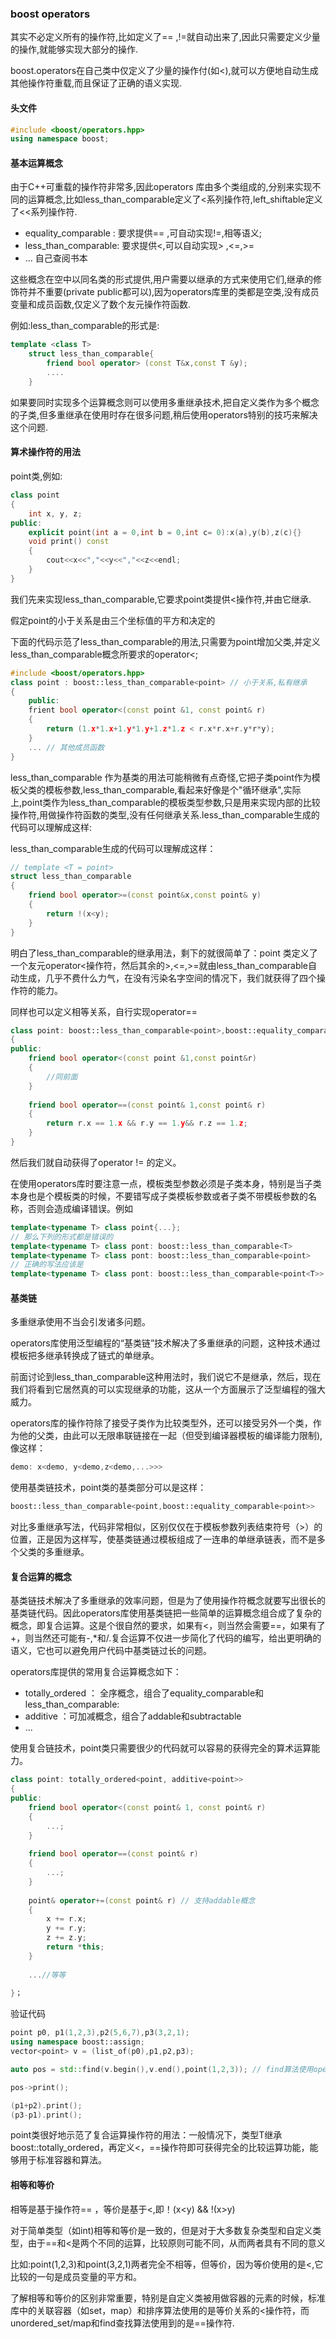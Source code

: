 ### boost operators

其实不必定义所有的操作符,比如定义了== ,!=就自动出来了,因此只需要定义少量的操作,就能够实现大部分的操作.

boost.operators在自己类中仅定义了少量的操作付(如<),就可以方便地自动生成其他操作符重载,而且保证了正确的语义实现.

#### 头文件

```c++
#include <boost/operators.hpp>
using namespace boost;
```



#### 基本运算概念

由于C++可重载的操作符非常多,因此operators 库由多个类组成的,分别来实现不同的运算概念,比如less_than_comparable定义了<系列操作符,left_shiftable定义了<<系列操作符.

- equality_comparable : 要求提供== ,可自动实现!=,相等语义;
- less_than_comparable:  要求提供<,可以自动实现> ,<=,>=
- ... 自己查阅书本

这些概念在空中以同名类的形式提供,用户需要以继承的方式来使用它们,继承的修饰符并不重要(private public都可以),因为operators库里的类都是空类,没有成员变量和成员函数,仅定义了数个友元操作符函数.



例如:less_than_comparable的形式是:

```c++
template <class T>
    struct less_than_comparable{
        friend bool operator> (const T&x,const T &y);
        ....
    }
```



如果要同时实现多个运算概念则可以使用多重继承技术,把自定义类作为多个概念的子类,但多重继承在使用时存在很多问题,稍后使用operators特别的技巧来解决这个问题.



#### 算术操作符的用法

point类,例如:

```c++
class point
{
    int x, y, z;
public:
    explicit point(int a = 0,int b = 0,int c= 0):x(a),y(b),z(c){}
    void print() const
    {
        cout<<x<<","<<y<<","<<z<<endl;
    }
}
```

我们先来实现less_than_comparable,它要求point类提供<操作符,并由它继承.

假定point的小于关系是由三个坐标值的平方和决定的

下面的代码示范了less_than_comparable的用法,只需要为point增加父类,并定义less_than_comparable概念所要求的operator<;

```c++
#include <boost/operators.hpp>
class point : boost::less_than_comparable<point> // 小于关系,私有继承
{
    public:
    frient bool operator<(const point &1, const point& r)
    {
        return (1.x*1.x+1.y*1.y+1.z*1.z < r.x*r.x+r.y*r*y);
    }
    ... // 其他成员函数
}
```

less_than_comparable 作为基类的用法可能稍微有点奇怪,它把子类point作为模板父类的模板参数,less_than_comparable<point>,看起来好像是个"循环继承",实际上,point类作为less_than_comparable的模板类型参数,只是用来实现内部的比较操作符,用做操作符函数的类型,没有任何继承关系.less_than_comparable生成的代码可以理解成这样:

less_than_comparable生成的代码可以理解成这样：

```c++
// template <T = point>
struct less_than_comparable
{
    friend bool operator>=(const point&x,const point& y)
    {
        return !(x<y);
	}
}
```



明白了less_than_comparable的继承用法，剩下的就很简单了：point 类定义了一个友元operator<操作符，然后其余的>,<=,>=就由less_than_comparable自动生成，几乎不费什么力气，在没有污染名字空间的情况下，我们就获得了四个操作符的能力。



同样也可以定义相等关系，自行实现operator==

```c++
class point: boost::less_than_comparable<point>,boost::equality_comparable<point>
{
public:
	friend bool operator<(const point &1,const point&r)
	{
		//同前面
	}
	
	friend bool operator==(const point& 1,const point& r)
    {
    	return r.x == 1.x && r.y == 1.y&& r.z == 1.z;
    }
}
```



然后我们就自动获得了operator != 的定义。

在使用operators库时要注意一点，模板类型参数必须是子类本身，特别是当子类本身也是个模板类的时候，不要错写成子类模板参数或者子类不带模板参数的名称，否则会造成编译错误。例如

```c++
template<typename T> class point{...};
// 那么下列的形式都是错误的
template<typename T> class pont: boost::less_than_comparable<T>
template<typename T> class pont: boost::less_than_comparable<point>
// 正确的写法应该是
template<typename T> class pont: boost::less_than_comparable<point<T>>
```



#### 基类链

多重继承使用不当会引发诸多问题。

operators库使用泛型编程的“基类链”技术解决了多重继承的问题，这种技术通过模板把多继承转换成了链式的单继承。

前面讨论到less_than_comparable<point>这种用法时，我们说它不是继承，然后，现在我们将看到它居然真的可以实现继承的功能，这从一个方面展示了泛型编程的强大威力。

operators库的操作符除了接受子类作为比较类型外，还可以接受另外一个类，作为他的父类，由此可以无限串联链接在一起（但受到编译器模板的编译能力限制),像这样：

```c++
demo: x<demo, y<demo,z<demo,...>>>
```

使用基类链技术，point类的基类部分可以是这样：

```c++
boost::less_than_comparable<point,boost::equality_comparable<point>>
```

对比多重继承写法，代码非常相似，区别仅仅在于模板参数列表结束符号（>）的位置，正是因为这样写，使基类链通过模板组成了一连串的单继承链表，而不是多个父类的多重继承。



#### 复合运算的概念

基类链技术解决了多重继承的效率问题，但是为了使用操作符概念就要写出很长的基类链代码。因此operators库使用基类链把一些简单的运算概念组合成了复杂的概念，即复合运算。这是个很自然的要求，如果有<，则当然会需要==，如果有了+，则当然还可能有-,*和/.复合运算不仅进一步简化了代码的编写，给出更明确的语义，它也可以避免用户代码中基类链过长的问题。

operators库提供的常用复合运算概念如下：

- totally_ordered ： 全序概念，组合了equality_comparable和less_than_comparable:
- additive ：可加减概念，组合了addable和subtractable
- ...

使用复合链技术，point类只需要很少的代码就可以容易的获得完全的算术运算能力。

```c++
class point: totally_ordered<point, additive<point>>
{
public:
	friend bool operator<(const point& 1, const point& r)
    {
    	...;
    }
    
    friend bool operator==(const point& r)
    {
    	...;
    }
    
    point& operator+=(const point& r) // 支持addable概念
    {
    	x += r.x;
    	y += r.y;
    	z += z.y;
    	return *this;
	}
	
	...//等等
    
}；
```

验证代码

```c++
point p0, p1(1,2,3),p2(5,6,7),p3(3,2,1);
using namespace boost::assign;
vector<point> v = (list_of(p0),p1,p2,p3);

auto pos = std::find(v.begin(),v.end(),point(1,2,3)); // find算法使用operator==

pos->print();

(p1+p2).print();
(p3-p1).print();

```



point类很好地示范了复合运算操作符的用法：一般情况下，类型T继承boost::totally_ordered<T>，再定义<，==操作符即可获得完全的比较运算功能，能够用于标准容器和算法。



#### 相等和等价

相等是基于操作符== ，等价是基于<,即！(x<y) && !(x>y)

对于简单类型（如int)相等和等价是一致的，但是对于大多数复杂类型和自定义类型，由于==和<是两个不同的运算，比较原则可能不同，从而两者具有不同的意义

比如:point(1,2,3)和point(3,2,1)两者完全不相等，但等价，因为等价使用的是<,它比较的一句是成员变量的平方和。

了解相等和等价的区别非常重要，特别是自定义类被用做容器的元素的时候，标准库中的关联容器（如set，map）和排序算法使用的是等价关系的<操作符，而unordered_set/map和find查找算法使用到的是==操作符.